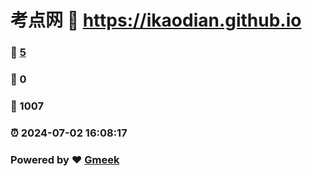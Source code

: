 # 考点网 :link: https://ikaodian.github.io 
### :page_facing_up: [5](https://ikaodian.github.io/tag.html) 
### :speech_balloon: 0 
### :hibiscus: 1007 
### :alarm_clock: 2024-07-02 16:08:17 
### Powered by :heart: [Gmeek](https://github.com/Meekdai/Gmeek)
